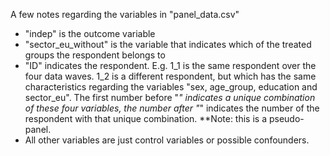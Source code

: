 A few notes regarding the variables in "panel_data.csv"

 - "indep" is the outcome variable
 - "sector_eu_without" is the variable that indicates which of the treated groups the respondent belongs to
 - "ID" indicates the respondent. E.g. 1_1 is the same respondent over the four data waves. 1_2 is a different respondent, but which has the same characteristics regarding the variables "sex, age_group, education and sector_eu". The first number before "_" indicates a unique combination of these four variables, the number after "_" indicates the number of the respondent with that unique combination.
   **Note: this is a pseudo-panel.
 - All other variables are just control variables or possible confounders.

